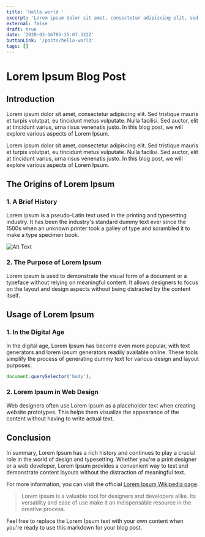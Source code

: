 ```yaml
---
title: 'Hello world '
excerpt: 'Lorem ipsum dolor sit amet, consectetur adipiscing elit, sed do eiusmod tempor incididunt ut labore et dolore magna aliqua. Praesent elementum facilisis leo vel fringilla est ullamcorper eget. At imperdiet dui accumsan sit amet nulla facilities morbi tempus.'
external: false
draft: true
date: '2020-03-16T05:35:07.322Z'
buttonLink: '/posts/hello-world'
tags: []
---
```


# Lorem Ipsum Blog Post

## Introduction

Lorem ipsum dolor sit amet, consectetur adipiscing elit. Sed tristique mauris et turpis volutpat, eu tincidunt metus vulputate. Nulla facilisi. Sed auctor, elit at tincidunt varius, urna risus venenatis justo. In this blog post, we will explore various aspects of Lorem Ipsum.

Lorem ipsum dolor sit amet, consectetur adipiscing elit. Sed tristique mauris et turpis volutpat, eu tincidunt metus vulputate. Nulla facilisi. Sed auctor, elit at tincidunt varius, urna risus venenatis justo. In this blog post, we will explore various aspects of Lorem Ipsum.

## The Origins of Lorem Ipsum

### 1. A Brief History

Lorem ipsum is a pseudo-Latin text used in the printing and typesetting industry. It has been the industry's standard dummy text ever since the 1500s when an unknown printer took a galley of type and scrambled it to make a type specimen book. 

![Alt Text](/images/articles/sustainable-article.jpg)

### 2. The Purpose of Lorem Ipsum

Lorem ipsum is used to demonstrate the visual form of a document or a typeface without relying on meaningful content. It allows designers to focus on the layout and design aspects without being distracted by the content itself.

## Usage of Lorem Ipsum

### 1. In the Digital Age

In the digital age, Lorem Ipsum has become even more popular, with text generators and lorem ipsum generators readily available online. These tools simplify the process of generating dummy text for various design and layout purposes.

```js
document.querySelector('body');
```

### 2. Lorem Ipsum in Web Design

Web designers often use Lorem Ipsum as a placeholder text when creating website prototypes. This helps them visualize the appearance of the content without having to write actual text.

## Conclusion

In summary, Lorem Ipsum has a rich history and continues to play a crucial role in the world of design and typesetting. Whether you're a print designer or a web developer, Lorem Ipsum provides a convenient way to test and demonstrate content layouts without the distraction of meaningful text.

For more information, you can visit the official [Lorem Ipsum Wikipedia page](https://en.wikipedia.org/wiki/Lorem_ipsum).

> Lorem ipsum is a valuable tool for designers and developers alike. Its versatility and ease of use make it an indispensable resource in the creative process.

Feel free to replace the Lorem Ipsum text with your own content when you're ready to use this markdown for your blog post.
